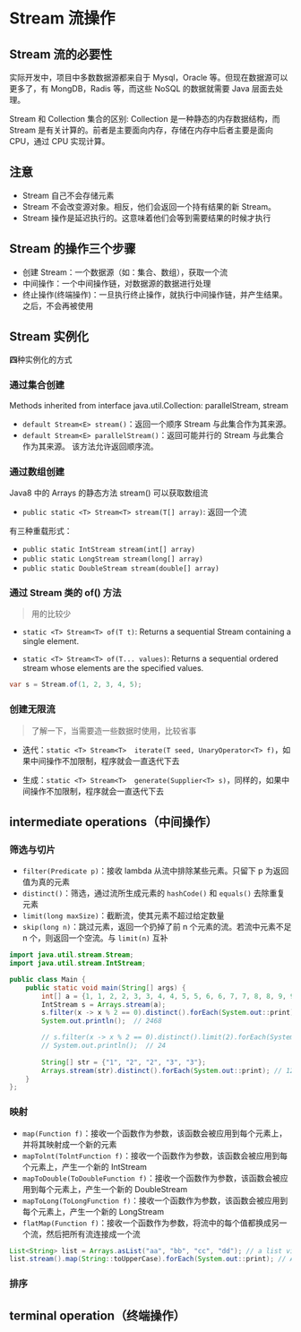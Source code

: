 # Stream 流操作

## Stream 流的必要性

实际开发中，项目中多数数据源都来自于 Mysql，Oracle 等。但现在数据源可以更多了，有 MongDB，Radis 等，而这些 NoSQL 的数据就需要 Java 层面去处理。

Stream 和 Collection 集合的区别: Collection 是一种静态的内存数据结构，而 Stream 是有关计算的。前者是主要面向内存，存储在内存中后者主要是面向 CPU，通过 CPU 实现计算。

## 注意
- Stream 自己不会存储元素
- Stream 不会改变源对象。相反，他们会返回一个持有结果的新 Stream。
- Stream 操作是延迟执行的。这意味着他们会等到需要结果的时候才执行

## Stream 的操作三个步骤
- 创建 Stream：一个数据源（如：集合、数组），获取一个流
- 中间操作：一个中间操作链，对数据源的数据进行处理
- 终止操作(终端操作)：一旦执行终止操作，就执行中间操作链，并产生结果。之后，不会再被使用

## Stream 实例化

**四**种实例化的方式

### 通过集合创建

Methods inherited from interface java.util.Collection: parallelStream, stream 
- `default Stream<E> stream()`：返回一个顺序 Stream 与此集合作为其来源。 
- `default Stream<E> parallelStream()`：返回可能并行的 Stream 与此集合作为其来源。 该方法允许返回顺序流。 

### 通过数组创建

Java8 中的 Arrays 的静态方法 stream() 可以获取数组流
- `public static <T> Stream<T> stream(T[] array)`: 返回一个流

有三种重载形式：
- `public static IntStream stream(int[] array)`
- `public static LongStream stream(long[] array)`
- `public static DoubleStream stream(double[] array)`

### 通过 Stream 类的 of() 方法

> 用的比较少

- `static <T> Stream<T> of(T t)`: Returns a sequential Stream containing a single element.

- `static <T> Stream<T> of(T... values)`: Returns a sequential ordered stream whose elements are the specified values.

```java
var s = Stream.of(1, 2, 3, 4, 5);
```

### 创建无限流

> 了解一下，当需要造一些数据时使用，比较省事

- 迭代：`static <T> Stream<T>	iterate(T seed, UnaryOperator<T> f)`，如果中间操作不加限制，程序就会一直迭代下去

- 生成：`static <T> Stream<T>	generate(Supplier<T> s)`，同样的，如果中间操作不加限制，程序就会一直迭代下去

## intermediate operations（中间操作）

### 筛选与切片

- `filter(Predicate p)`：接收 lambda 从流中排除某些元素。只留下 p 为返回值为真的元素
- `distinct()`：筛选，通过流所生成元素的 `hashCode()` 和 `equals()` 去除重复元素
- `limit(long maxSize)`：截断流，使其元素不超过给定数量
- `skip(long n)`：跳过元素，返回一个扔掉了前 n 个元素的流。若流中元素不足 n 个，则返回一个空流。与 `limit(n)` 互补

```java
import java.util.stream.Stream;
import java.util.stream.IntStream;

public class Main {
    public static void main(String[] args) {
        int[] a = {1, 1, 2, 2, 3, 3, 4, 4, 5, 5, 6, 6, 7, 7, 8, 8, 9, 9};
        IntStream s = Arrays.stream(a);
        s.filter(x -> x % 2 == 0).distinct().forEach(System.out::print);  // 注意，流 s 一旦执行终止操作，就无法再使用了
        System.out.println();  // 2468

        // s.filter(x -> x % 2 == 0).distinct().limit(2).forEach(System.out::print);
        // System.out.println();  // 24
        
        String[] str = {"1", "2", "2", "3", "3"};
        Arrays.stream(str).distinct().forEach(System.out::print); // 123
    }
};
```

### 映射

- `map(Function f)`：接收一个函数作为参数，该函数会被应用到每个元素上，并将其映射成一个新的元素
- `mapTolnt(TolntFunction f)`：接收一个函数作为参数，该函数会被应用到每个元素上，产生一个新的 IntStream
- `mapToDouble(ToDoubleFunction f)`：接收一个函数作为参数，该函数会被应用到每个元素上，产生一个新的 DoubleStream
- `mapToLong(ToLongFunction f)`：接收一个函数作为参数，该函数会被应用到每个元素上，产生一个新的 LongStream
- `flatMap(Function f)`：接收一个函数作为参数，将流中的每个值都换成另一个流，然后把所有流连接成一个流

```java
List<String> list = Arrays.asList("aa", "bb", "cc", "dd"); // a list view of the specified array
list.stream().map(String::toUpperCase).forEach(System.out::print); // AABBCCDD
```

### 排序



## terminal operation（终端操作）


